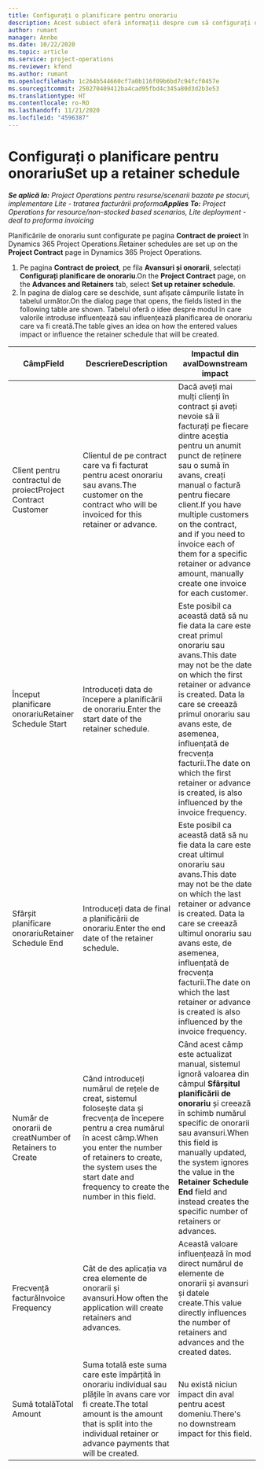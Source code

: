 ```yaml
---
title: Configurați o planificare pentru onorariu
description: Acest subiect oferă informații despre cum să configurați o planificare de onorariu în Project Operations.
author: rumant
manager: Annbe
ms.date: 10/22/2020
ms.topic: article
ms.service: project-operations
ms.reviewer: kfend
ms.author: rumant
ms.openlocfilehash: 1c264b544660cf7a0b116f09b6bd7c94fcf0457e
ms.sourcegitcommit: 250270409412ba4cad95fbd4c345a80d3d2b3e53
ms.translationtype: HT
ms.contentlocale: ro-RO
ms.lasthandoff: 11/21/2020
ms.locfileid: "4596387"
---
```

# <a name="set-up-a-retainer-schedule"></a><span data-ttu-id="26b49-103">Configurați o planificare pentru onorariu</span><span class="sxs-lookup"><span data-stu-id="26b49-103">Set up a retainer schedule</span></span>

<span data-ttu-id="26b49-104">_**Se aplică la:** Project Operations pentru resurse/scenarii bazate pe stocuri, implementare Lite - tratarea facturării proforma_</span><span class="sxs-lookup"><span data-stu-id="26b49-104">_**Applies To:** Project Operations for resource/non-stocked based scenarios, Lite deployment - deal to proforma invoicing_</span></span>

<span data-ttu-id="26b49-105">Planificările de onorariu sunt configurate pe pagina **Contract de proiect** în Dynamics 365 Project Operations.</span><span class="sxs-lookup"><span data-stu-id="26b49-105">Retainer schedules are set up on the **Project Contract** page in Dynamics 365 Project Operations.</span></span>

1. <span data-ttu-id="26b49-106">Pe pagina **Contract de proiect**, pe fila **Avansuri și onorarii**, selectați **Configurați planificare de onorariu**.</span><span class="sxs-lookup"><span data-stu-id="26b49-106">On the **Project Contract** page, on the **Advances and Retainers** tab, select **Set up retainer schedule**.</span></span>
2. <span data-ttu-id="26b49-107">În pagina de dialog care se deschide, sunt afișate câmpurile listate în tabelul următor.</span><span class="sxs-lookup"><span data-stu-id="26b49-107">On the dialog page that opens, the fields listed in the following table are shown.</span></span> <span data-ttu-id="26b49-108">Tabelul oferă o idee despre modul în care valorile introduse influențează sau influențează planificarea de onorariu care va fi creată.</span><span class="sxs-lookup"><span data-stu-id="26b49-108">The table gives an idea on how the entered values impact or influence the retainer schedule that will be created.</span></span>

| <span data-ttu-id="26b49-109">Câmp</span><span class="sxs-lookup"><span data-stu-id="26b49-109">Field</span></span> | <span data-ttu-id="26b49-110">Descriere</span><span class="sxs-lookup"><span data-stu-id="26b49-110">Description</span></span> | <span data-ttu-id="26b49-111">Impactul din aval</span><span class="sxs-lookup"><span data-stu-id="26b49-111">Downstream impact</span></span> |
| --- | --- | --- |
| <span data-ttu-id="26b49-112">Client pentru contractul de proiect</span><span class="sxs-lookup"><span data-stu-id="26b49-112">Project Contract Customer</span></span> | <span data-ttu-id="26b49-113">Clientul de pe contract care va fi facturat pentru acest onorariu sau avans.</span><span class="sxs-lookup"><span data-stu-id="26b49-113">The customer on the contract who will be invoiced for this retainer or advance.</span></span> | <span data-ttu-id="26b49-114">Dacă aveți mai mulți clienți în contract și aveți nevoie să îi facturați pe fiecare dintre aceștia pentru un anumit punct de reținere sau o sumă în avans, creați manual o factură pentru fiecare client.</span><span class="sxs-lookup"><span data-stu-id="26b49-114">If you have multiple customers on the contract, and if you need to invoice each of them for a specific retainer or advance amount, manually create one invoice for each customer.</span></span> |
| <span data-ttu-id="26b49-115">Început planificare onorariu</span><span class="sxs-lookup"><span data-stu-id="26b49-115">Retainer Schedule Start</span></span> | <span data-ttu-id="26b49-116">Introduceți data de începere a planificării de onorariu.</span><span class="sxs-lookup"><span data-stu-id="26b49-116">Enter the start date of the retainer schedule.</span></span> | <span data-ttu-id="26b49-117">Este posibil ca această dată să nu fie data la care este creat primul onorariu sau avans.</span><span class="sxs-lookup"><span data-stu-id="26b49-117">This date may not be the date on which the first retainer or advance is created.</span></span> <span data-ttu-id="26b49-118">Data la care se creează primul onorariu sau avans este, de asemenea, influențată de frecvența facturii.</span><span class="sxs-lookup"><span data-stu-id="26b49-118">The date on which the first retainer or advance is created, is also influenced by the invoice frequency.</span></span> |
| <span data-ttu-id="26b49-119">Sfârșit planificare onorariu</span><span class="sxs-lookup"><span data-stu-id="26b49-119">Retainer Schedule End</span></span> | <span data-ttu-id="26b49-120">Introduceți data de final a planificării de onorariu.</span><span class="sxs-lookup"><span data-stu-id="26b49-120">Enter the end date of the retainer schedule.</span></span> | <span data-ttu-id="26b49-121">Este posibil ca această dată să nu fie data la care este creat ultimul onorariu sau avans.</span><span class="sxs-lookup"><span data-stu-id="26b49-121">This date may not be the date on which the last retainer or advance is created.</span></span> <span data-ttu-id="26b49-122">Data la care se creează ultimul onorariu sau avans este, de asemenea, influențată de frecvența facturii.</span><span class="sxs-lookup"><span data-stu-id="26b49-122">The date on which the last retainer or advance is created is also influenced by the invoice frequency.</span></span> |
| <span data-ttu-id="26b49-123">Număr de onorarii de creat</span><span class="sxs-lookup"><span data-stu-id="26b49-123">Number of Retainers to Create</span></span> | <span data-ttu-id="26b49-124">Când introduceți numărul de rețele de creat, sistemul folosește data și frecvența de începere pentru a crea numărul în acest câmp.</span><span class="sxs-lookup"><span data-stu-id="26b49-124">When you enter the number of retainers to create, the system uses the start date and frequency to create the number in this field.</span></span> | <span data-ttu-id="26b49-125">Când acest câmp este actualizat manual, sistemul ignoră valoarea din câmpul **Sfârșitul planificării de onorariu** și creează în schimb numărul specific de onorarii sau avansuri.</span><span class="sxs-lookup"><span data-stu-id="26b49-125">When this field is manually updated, the system ignores the value in the **Retainer Schedule End** field and instead creates the specific number of retainers or advances.</span></span> |
| <span data-ttu-id="26b49-126">Frecvență factură</span><span class="sxs-lookup"><span data-stu-id="26b49-126">Invoice Frequency</span></span> | <span data-ttu-id="26b49-127">Cât de des aplicația va crea elemente de onorarii și avansuri.</span><span class="sxs-lookup"><span data-stu-id="26b49-127">How often the application will create retainers and advances.</span></span> | <span data-ttu-id="26b49-128">Această valoare influențează în mod direct numărul de elemente de onorarii și avansuri și datele create.</span><span class="sxs-lookup"><span data-stu-id="26b49-128">This value directly influences the number of retainers and advances and the created dates.</span></span> |
| <span data-ttu-id="26b49-129">Sumă totală</span><span class="sxs-lookup"><span data-stu-id="26b49-129">Total Amount</span></span> | <span data-ttu-id="26b49-130">Suma totală este suma care este împărțită în onorariu individual sau plățile în avans care vor fi create.</span><span class="sxs-lookup"><span data-stu-id="26b49-130">The total amount is the amount that is split into the individual retainer or advance payments that will be created.</span></span> | <span data-ttu-id="26b49-131">Nu există niciun impact din aval pentru acest domeniu.</span><span class="sxs-lookup"><span data-stu-id="26b49-131">There's no downstream impact for this field.</span></span> |

